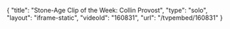{
    "title": "Stone-Age Clip of the Week: Collin Provost",
    "type": "solo",
    "layout": "iframe-static",
    "videoId": "160831",
    "url": "\/tvpembed\/160831"
}